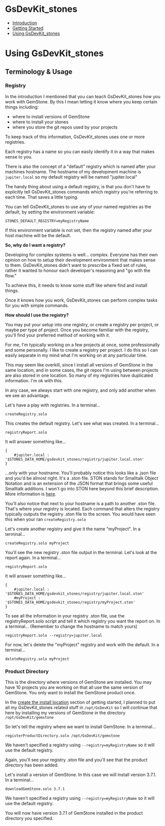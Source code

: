 # GsDevKit_stones

- [Introduction](docs.md)
- [Getting Started](gettingStarted.md)
- [Using GsDevKit_stones](using.md)

# Using GsDevKit_stones

## Terminology & Usage

### Registry
In the introduction I mentioned that you can teach GsDevKit_stones how you work with GemStone. By this I mean letting it know where you keep certain things including:
- where to install versions of GemStone
- where to install your stones
- where you store the git repos used by your projects

To keep track of this information, GsDevKit_stones uses one or more registries.

Each registry has a name so you can easily identify it in a way that makes sense to you. 

There is also the concept of a "default" registry which is named after your machines hostname. The hostname of my development machine is `jupiter.local` so my default registry will be named "jupiter.local"

The handy thing about using a default registry, is that you don't have to explicitly tell GsDevKit_stones commands which registry you're referring to each time. That saves a little typing.

You can tell GsDevKit_stones to use any of your named registries as the default, by setting the environment variable:
```
STONES_DEFAULT_REGISTRY=myRegistryName
```

If this environment variable is not set, then the registry named after your host machine will be the default.

**So, why do I want a registry?**

Developing for complex systems is well... complex. Everyone has their own opinion on how to setup their development environment that makes sense to them. GsDevKit_stones didn't want to prescribe a fixed set of rules, rather it wanted to honour each developer's reasoning and "go with the flow."

To achieve this, it needs to know some stuff like where find and install things.

Once it knows how you work, GsDevKit_stones can perform complex tasks for you with simple commands.

**How should I use the registry?**

You may put your setup into one registry, or create a registry per project, or maybe per type of project. Once you become familiar with the registry, you'll find your preferred method of working with it.

For me, I'm typically working on a few projects at once, some professionally and some personally. I like to create a registry per project. I do this so I can easily separate in my mind what I'm working on at any particular time.

This may seem like overkill, since I install all versions of GemStone in the same location, and in some cases, the git repos I'm using between projects are also stored in one location. So many of my registries have duplicated information. I'm ok with this.

In any case, we always start with one registry, and only add another when we see an advantage.

Let's have a play with registries. In a terminal...
```
createRegistry.solo
```
This creates the default registry. Let's see what was created. In a terminal...
```
registryReport.solo
```
It will answer something like...
```
{
	#jupiter.local : '$STONES_DATA_HOME/gsdevkit_stones/registry/jupiter.local.ston'
}
```
...only with your hostname. You'll probably notice this looks like a .json file and you'd be almost right. It's a .ston file. STON stands for Smalltalk Object Notation and is an extension of the JSON format that brings some useful Smalltalk additions. I won't go into STON here beyond this brief description. More information is [here](https://github.com/svenvc/ston/blob/master/ston-paper.md).

You'll also notice that next to your hostname is a path to another .ston file. That's where your registry is located. Each command that alters the registry typically outputs the registry .ston file to the screen. You would have seen this when your ran `createRegistry.solo`

Let's create another registry and give it the name "myProject". In a terminal...
```
createRegistry.solo myProject
```
You'll see the new registry .ston file output in the terminal. Let's look at the report again. In a terminal...
```
registryReport.solo
```
It will answer something like...
```
{
	#jupiter.local : '$STONES_DATA_HOME/gsdevkit_stones/registry/jupiter.local.ston'
	#myProject : '$STONES_DATA_HOME/gsdevkit_stones/registry/myProject.ston'
}
```
To see all the information in your registry .ston file, use the registryReport.solo script and tell it which registry you want the report on. In a terminal... (Remember to change the hostname to match yours)
```
registryReport.solo --registry=jupiter.local
```

For now, let's delete the "myProject" registry and work with the default. In a terminal...
```
deleteRegistry.solo myProject
```

### Product Directory

This is the directory where versions of GemStone are installed. You may have 10 projects you are working on that all use the same version of GemStone. You only want to install the GemStone product once.

In the [create the install location](gettingStarted.md#create-the-install-location) section of getting started, I planned to put all my GsDevKit_stones related stuff in `/opt/GsDevKit` so I will continue that here by installing my versions of GemStone in the directory `/opt/GsDevKit/gemstone`

So let's tell the registry where we want to install GemStone. In a terminal...
```
registerProductDirectory.solo /opt/GsDevKit/gemstone
```
We haven't specified a registry using `--registry=myRegistryName` so it will use the default registry.

Again, you'll see your registry .ston file and you'll see that the product directory has been added.

Let's install a version of GemStone. In this case we will install version 3.7.1. 
In a terminal...
```
downloadGemStone.solo 3.7.1
```
We haven't specified a registry using `--registry=myRegistryName` so it will use the default registry.

You will now have version 3.7.1 of GemStone installed in the product directory you specified.

